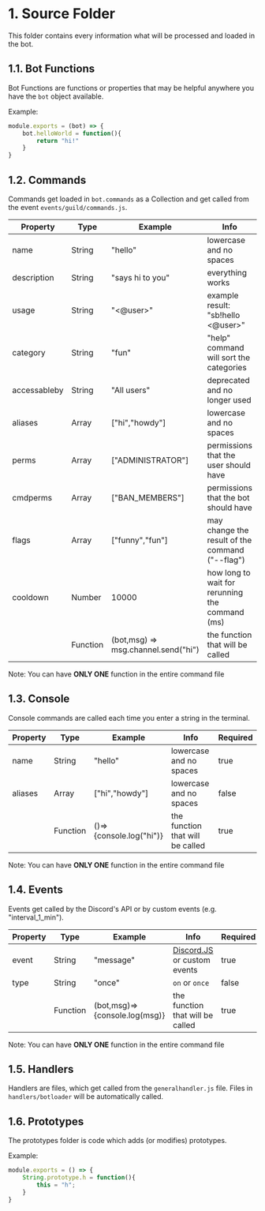 # 1. Source Folder

This folder contains every information what will be processed and loaded in the bot.

## 1.1. Bot Functions

Bot Functions are functions or properties that may be helpful anywhere you have the `bot` object available.

Example:
```js
module.exports = (bot) => {
    bot.helloWorld = function(){
        return "hi!"
    }
}
```

## 1.2. Commands

Commands get loaded in `bot.commands` as a Collection and get called from the event `events/guild/commands.js`.

| Property     | Type     | Example                             | Info                                            | Required |
|--------------|----------|-------------------------------------|-------------------------------------------------|----------|
| name         | String   | "hello"                             | lowercase and no spaces                         | true     |
| description  | String   | "says hi to you"                    | everything works                                | false    |
| usage        | String   | "<@user>"                           | example result: "sb!hello <@user>"              | false    |
| category     | String   | "fun"                               | "help" command will sort the categories         | true     |
| accessableby | String   | "All users"                         | deprecated and no longer used                   | false    |
| aliases      | Array    | ["hi","howdy"]                      | lowercase and no spaces                         | false    |
| perms        | Array    | ["ADMINISTRATOR"]                   | permissions that the user should have           | false    |
| cmdperms     | Array    | ["BAN_MEMBERS"]                     | permissions that the bot should have            | false    |
| flags        | Array    | ["funny","fun"]                     | may change the result of the command ("--flag") | false    |
| cooldown     | Number   | 10000                               | how long to wait for rerunning the command (ms) | false    |
| <anything>   | Function | (bot,msg) => msg.channel.send("hi") | the function that will be called                | true     |

Note: You can have **ONLY ONE** function in the entire command file

## 1.3. Console

Console commands are called each time you enter a string in the terminal.

| Property     | Type     | Example                 | Info                             | Required |
|--------------|----------|-------------------------|----------------------------------|----------|
| name         | String   | "hello"                 | lowercase and no spaces          | true     |
| aliases      | Array    | ["hi","howdy"]          | lowercase and no spaces          | false    |
| <anything>   | Function | ()=>{console.log("hi")} | the function that will be called | true     |

Note: You can have **ONLY ONE** function in the entire command file

## 1.4. Events

Events get called by the Discord's API or by custom events (e.g. "interval_1_min").

| Property     | Type     | Example                       | Info                             | Required |
|--------------|----------|-------------------------------|----------------------------------|----------|
| event        | String   | "message"                     | [Discord.JS](https://discord.js.org/#/docs/main/11.6.4/class/Client) or custom events | true |
| type         | String   | "once"                        | `on` or `once`                   | false    |
| <anything>   | Function | (bot,msg)=>{console.log(msg)} | the function that will be called | true     |

Note: You can have **ONLY ONE** function in the entire command file

## 1.5. Handlers

Handlers are files, which get called from the `generalhandler.js` file.
Files in `handlers/botloader` will be automatically called.

## 1.6. Prototypes

The prototypes folder is code which adds (or modifies) prototypes.

Example:
```js
module.exports = () => {
    String.prototype.h = function(){
        this = "h";
    }
}
```
